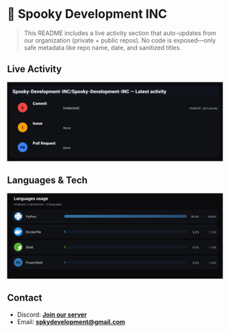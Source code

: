 # 👻 Spooky Development INC

> This README includes a live activity section that auto-updates from our organization (private + public repos). No code is exposed—only safe metadata like repo name, date, and sanitized titles.

## Live Activity
![Repo Snapshot](./assets/repo-snapshot.svg?v=80e0b0b9b3)

## Languages & Tech
![Languages Usage](./assets/languages.svg?v=c7e44b75b7)

## Contact
- Discord: **[Join our server](https://discord.gg/XYspZgEEJb)**
- Email: **spkydevelopment@gmail.com**
